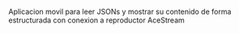 Aplicacion movil para leer JSONs y mostrar su contenido de forma estructurada con conexion a reproductor AceStream
